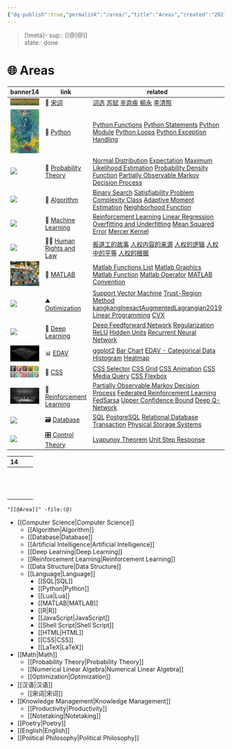 ```yaml
---
{"dg-publish":true,"permalink":"/area/","title":"Areas","created":"2021-08-17T21:58:15","updated":"2023-03-29T02:01:27"}
---
```


> [!meta]-
> sup:: [[@\|@]]  
> state:: done  

# 🌐 Areas

<div class="note-gallery cards cards-2-1 cards-cover cards-cols-2"><table class="dataview table-view-table"><thead class="table-view-thead"><tr class="table-view-tr-header"><th class="table-view-th"><span>banner</span><span class="dataview small-text">14</span></th><th class="table-view-th"><span>link</span></th><th class="table-view-th"><span>related</span></th></tr></thead><tbody class="table-view-tbody"><tr><td class=""><span><img src="https://raw.githubusercontent.com/zcysxy/Figurebed/master/img/%E5%8D%83%E9%87%8C%E6%B1%9F%E5%B1%B1%E5%9B%BE.jpeg" referrerpolicy="no-referrer"></span></td><td class=""><span>🏮 <a aria-label-position="top" aria-label="宋词.md" data-href="宋词.md" href="宋词.md" class="internal-link data-link-icon data-link-icon-after data-link-text" target="_blank" rel="noopener" data-link-tags="" data-link-type="index" data-link-title="宋词" data-link-path="宋词.md" >宋词</a></span></td><td class=""><span><a aria-label-position="top" aria-label="词选.md" data-href="词选.md" href="词选.md" class="internal-link data-link-icon data-link-icon-after data-link-text" target="_blank" rel="noopener" data-link-tags="" data-link-type="index" data-link-title="词选" data-link-path="词选.md" >词选</a> <a aria-label-position="top" aria-label="苏轼.md" data-href="苏轼.md" href="苏轼.md" class="internal-link data-link-icon data-link-icon-after data-link-text" target="_blank" rel="noopener" data-link-tags="" data-link-type="note" data-link-title="苏轼" data-link-path="苏轼.md" >苏轼</a> <a aria-label-position="top" aria-label="辛弃疾.md" data-href="辛弃疾.md" href="辛弃疾.md" class="internal-link data-link-icon data-link-icon-after data-link-text" target="_blank" rel="noopener" data-link-tags="" data-link-type="note" data-link-title="辛弃疾" data-link-path="辛弃疾.md" >辛弃疾</a> <a aria-label-position="top" aria-label="柳永.md" data-href="柳永.md" href="柳永.md" class="internal-link data-link-icon data-link-icon-after data-link-text" target="_blank" rel="noopener" data-link-tags="" data-link-type="note" data-link-title="柳永" data-link-path="柳永.md" >柳永</a> <a aria-label-position="top" aria-label="李清照.md" data-href="李清照.md" href="李清照.md" class="internal-link data-link-icon data-link-icon-after data-link-text" target="_blank" rel="noopener" data-link-tags="" data-link-type="note" data-link-title="李清照" data-link-path="李清照.md" >李清照</a></span></td></tr><tr><td class=""><span><img src="https://raw.githubusercontent.com/zcysxy/Figurebed/master/img/1059-333-After-Marc-Chagall-La-flute-enchan.jpeg" referrerpolicy="no-referrer"></span></td><td class=""><span>🐍 <a aria-label-position="top" aria-label="Python.md" data-href="Python.md" href="Python.md" class="internal-link data-link-icon data-link-icon-after data-link-text" target="_blank" rel="noopener" data-link-tags="" data-link-type="index" data-link-path="Python.md" >Python</a></span></td><td><span><a aria-label-position="top" aria-label="Python Functions.md" data-href="Python Functions.md" href="Python Functions.md" class="internal-link data-link-icon data-link-icon-after data-link-text" target="_blank" rel="noopener" data-link-tags="" data-link-type="note" data-link-path="Python Functions.md" >Python Functions</a> <a aria-label-position="top" aria-label="Python Statements.md" data-href="Python Statements.md" href="Python Statements.md" class="internal-link data-link-icon data-link-icon-after data-link-text" target="_blank" rel="noopener" data-link-tags="" data-link-type="note" data-link-path="Python Statements.md" >Python Statements</a> <a aria-label-position="top" aria-label="Python Module.md" data-href="Python Module.md" href="Python Module.md" class="internal-link data-link-icon data-link-icon-after data-link-text" target="_blank" rel="noopener" data-link-tags="" data-link-type="note" data-link-title="Python Modules" data-link-path="Python Module.md" >Python Module</a> <a aria-label-position="top" aria-label="Python Loops.md" data-href="Python Loops.md" href="Python Loops.md" class="internal-link data-link-icon data-link-icon-after data-link-text" target="_blank" rel="noopener" data-link-tags="" data-link-type="note" data-link-title="Python Loops" data-link-path="Python Loops.md" >Python Loops</a> <a aria-label-position="top" aria-label="Python Exception Handling.md" data-href="Python Exception Handling.md" href="Python Exception Handling.md" class="internal-link data-link-icon data-link-icon-after data-link-text" target="_blank" rel="noopener" data-link-tags="" data-link-path="Python Exception Handling.md" >Python Exception Handling</a></span></td></tr><tr><td class=""><span><img src="https://www.artmajeur.com/medias/hero_new/o/l/olimpia-gaia-martinelli/blog/apstrakcija-jpg.jpg" referrerpolicy="no-referrer"></span></td><td><span>🎲 <a aria-label-position="top" aria-label="Probability Theory.md" data-href="Probability Theory.md" href="Probability Theory.md" class="internal-link data-link-icon data-link-icon-after data-link-text" target="_blank" rel="noopener" data-link-tags="" data-link-type="index" data-link-title="Probability Theory" data-link-path="Probability Theory.md" >Probability Theory</a></span></td><td><span><a aria-label-position="top" aria-label="Normal Distribution.md" data-href="Normal Distribution.md" href="Normal Distribution.md" class="internal-link data-link-icon data-link-icon-after data-link-text" target="_blank" rel="noopener" data-link-tags="" data-link-type="note" data-link-path="Normal Distribution.md" >Normal Distribution</a> <a aria-label-position="top" aria-label="Expectation.md" data-href="Expectation.md" href="Expectation.md" class="internal-link data-link-icon data-link-icon-after data-link-text" target="_blank" rel="noopener" data-link-tags="" data-link-type="note" data-link-title="Expectation" data-link-path="Expectation.md" >Expectation</a> <a aria-label-position="top" aria-label="Maximum Likelihood Estimation.md" data-href="Maximum Likelihood Estimation.md" href="Maximum Likelihood Estimation.md" class="internal-link data-link-icon data-link-icon-after data-link-text" target="_blank" rel="noopener" data-link-tags="" data-link-type="note" data-link-title="Maximum Likelihood Estimation" data-link-path="Maximum Likelihood Estimation.md" >Maximum Likelihood Estimation</a> <a aria-label-position="top" aria-label="Probability Density Function.md" data-href="Probability Density Function.md" href="Probability Density Function.md" class="internal-link data-link-icon data-link-icon-after data-link-text" target="_blank" rel="noopener" data-link-tags="" data-link-type="note" data-link-title="Probability Density Function" data-link-path="Probability Density Function.md" >Probability Density Function</a> <a aria-label-position="top" aria-label="Partially Observable Markov Decision Process.md" data-href="Partially Observable Markov Decision Process.md" href="Partially Observable Markov Decision Process.md" class="internal-link data-link-icon data-link-icon-after data-link-text" target="_blank" rel="noopener" data-link-tags="" data-link-type="note" data-link-title="Partially Observable Markov Decision Process" data-link-path="Partially Observable Markov Decision Process.md" >Partially Observable Markov Decision Process</a></span></td></tr><tr><td><span><img src="https://sfmoma-media-dev.s3.us-west-1.amazonaws.com/www-media/2022/05/21014105/FC.671_01_H02-Artsy-JPEG_4000-pixels-long.jpg" referrerpolicy="no-referrer"></span></td><td><span>🧩 <a aria-label-position="top" aria-label="Algorithm.md" data-href="Algorithm.md" href="Algorithm.md" class="internal-link data-link-icon data-link-icon-after data-link-text" target="_blank" rel="noopener" data-link-tags="" data-link-type="index" data-link-path="Algorithm.md" >Algorithm</a></span></td><td><span><a aria-label-position="top" aria-label="Binary Search.md" data-href="Binary Search.md" href="Binary Search.md" class="internal-link data-link-icon data-link-icon-after data-link-text" target="_blank" rel="noopener" data-link-tags="" data-link-type="note" data-link-title="Binary Search Algorithm" data-link-path="Binary Search.md" >Binary Search</a> <a aria-label-position="top" aria-label="Satisfiability Problem.md" data-href="Satisfiability Problem.md" href="Satisfiability Problem.md" class="internal-link data-link-icon data-link-icon-after data-link-text" target="_blank" rel="noopener" data-link-tags="" data-link-type="note" data-link-title="Satisfiability Problem" data-link-path="Satisfiability Problem.md" >Satisfiability Problem</a> <a aria-label-position="top" aria-label="Complexity Class.md" data-href="Complexity Class.md" href="Complexity Class.md" class="internal-link data-link-icon data-link-icon-after data-link-text" target="_blank" rel="noopener" data-link-tags="" data-link-type="note" data-link-title="Complexity Class" data-link-path="Complexity Class.md" >Complexity Class</a> <a aria-label-position="top" aria-label="Adaptive Moment Estimation.md" data-href="Adaptive Moment Estimation.md" href="Adaptive Moment Estimation.md" class="internal-link data-link-icon data-link-icon-after data-link-text" target="_blank" rel="noopener" data-link-tags="" data-link-type="note" data-link-path="Adaptive Moment Estimation.md" >Adaptive Moment Estimation</a> <a aria-label-position="top" aria-label="Neighborhood Function.md" data-href="Neighborhood Function.md" href="Neighborhood Function.md" class="internal-link data-link-icon data-link-icon-after data-link-text" target="_blank" rel="noopener" data-link-tags="" data-link-path="Neighborhood Function.md" >Neighborhood Function</a></span></td></tr><tr><td class=""><span><img src="https://www.guggenheim.org/wp-content/uploads/1923/01/37.262_ph_web-1.jpg" referrerpolicy="no-referrer"></span></td><td><span>🤖 <a aria-label-position="top" aria-label="Machine Learning.md" data-href="Machine Learning.md" href="Machine Learning.md" class="internal-link data-link-icon data-link-icon-after data-link-text" target="_blank" rel="noopener" data-link-tags="" data-link-type="index" data-link-title="Machine Learning" data-link-path="Machine Learning.md" >Machine Learning</a></span></td><td><span><a aria-label-position="top" aria-label="Reinforcement Learning.md" data-href="Reinforcement Learning.md" href="Reinforcement Learning.md" class="internal-link data-link-icon data-link-icon-after data-link-text" target="_blank" rel="noopener" data-link-tags="" data-link-type="index" data-link-path="Reinforcement Learning.md" >Reinforcement Learning</a> <a aria-label-position="top" aria-label="Linear Regression.md" data-href="Linear Regression.md" href="Linear Regression.md" class="internal-link data-link-icon data-link-icon-after data-link-text" target="_blank" rel="noopener" data-link-tags="" data-link-type="note" data-link-path="Linear Regression.md" >Linear Regression</a> <a aria-label-position="top" aria-label="Overfitting and Underfitting.md" data-href="Overfitting and Underfitting.md" href="Overfitting and Underfitting.md" class="internal-link data-link-icon data-link-icon-after data-link-text" target="_blank" rel="noopener" data-link-tags="" data-link-type="note" data-link-path="Overfitting and Underfitting.md" >Overfitting and Underfitting</a> <a aria-label-position="top" aria-label="Mean Squared Error.md" data-href="Mean Squared Error.md" href="Mean Squared Error.md" class="internal-link data-link-icon data-link-icon-after data-link-text" target="_blank" rel="noopener" data-link-tags="" data-link-type="note" data-link-path="Mean Squared Error.md" >Mean Squared Error</a> <a aria-label-position="top" aria-label="Mercer Kernel.md" data-href="Mercer Kernel.md" href="Mercer Kernel.md" class="internal-link data-link-icon data-link-icon-after data-link-text" target="_blank" rel="noopener" data-link-tags="" data-link-type="note" data-link-path="Mercer Kernel.md" >Mercer Kernel</a></span></td></tr><tr><td><span><img src="https://static3.museoreinasofia.es/sites/default/files/obras/DE00050_0.jpg" referrerpolicy="no-referrer"></span></td><td><span>🧑‍⚖️ <a aria-label-position="top" aria-label="Human Rights and Law.md" data-href="Human Rights and Law.md" href="Human Rights and Law.md" class="internal-link data-link-icon data-link-icon-after data-link-text" target="_blank" rel="noopener" data-link-tags="" data-link-type="index" data-link-path="Human Rights and Law.md" >Human Rights and Law</a></span></td><td><span><a aria-label-position="top" aria-label="扳道工的故事.md" data-href="扳道工的故事.md" href="扳道工的故事.md" class="internal-link data-link-icon data-link-icon-after data-link-text" target="_blank" rel="noopener" data-link-tags="" data-link-path="扳道工的故事.md" >扳道工的故事</a> <a aria-label-position="top" aria-label="人权内容的来源.md" data-href="人权内容的来源.md" href="人权内容的来源.md" class="internal-link data-link-icon data-link-icon-after data-link-text" target="_blank" rel="noopener" data-link-tags="" data-link-path="人权内容的来源.md" >人权内容的来源</a> <a aria-label-position="top" aria-label="人权的逻辑.md" data-href="人权的逻辑.md" href="人权的逻辑.md" class="internal-link data-link-icon data-link-icon-after data-link-text" target="_blank" rel="noopener" data-link-tags="" data-link-path="人权的逻辑.md" >人权的逻辑</a> <a aria-label-position="top" aria-label="人权中的平等.md" data-href="人权中的平等.md" href="人权中的平等.md" class="internal-link data-link-icon data-link-icon-after data-link-text" target="_blank" rel="noopener" data-link-tags="" data-link-path="人权中的平等.md" >人权中的平等</a> <a aria-label-position="top" aria-label="人权的根据.md" data-href="人权的根据.md" href="人权的根据.md" class="internal-link data-link-icon data-link-icon-after data-link-text" target="_blank" rel="noopener" data-link-tags="" data-link-path="人权的根据.md" >人权的根据</a></span></td></tr><tr><td><span><img src="https://raw.githubusercontent.com/zcysxy/Figurebed/master/img/McGee_Charles_SqAndThings_6X8_8232_master.png" referrerpolicy="no-referrer"></span></td><td><span>📐 <a aria-label-position="top" aria-label="MATLAB.md" data-href="MATLAB.md" href="MATLAB.md" class="internal-link data-link-icon data-link-icon-after data-link-text" target="_blank" rel="noopener" data-link-tags="" data-link-type="index" data-link-path="MATLAB.md" >MATLAB</a></span></td><td><span><a aria-label-position="top" aria-label="Matlab Functions List.md" data-href="Matlab Functions List.md" href="Matlab Functions List.md" class="internal-link data-link-icon data-link-icon-after data-link-text" target="_blank" rel="noopener" data-link-tags="" data-link-type="index" data-link-title="Matlab Functions List" data-link-path="Matlab Functions List.md" >Matlab Functions List</a> <a aria-label-position="top" aria-label="Matlab Graphics.md" data-href="Matlab Graphics.md" href="Matlab Graphics.md" class="internal-link data-link-icon data-link-icon-after data-link-text" target="_blank" rel="noopener" data-link-tags="" data-link-type="index" data-link-path="Matlab Graphics.md" >Matlab Graphics</a> <a aria-label-position="top" aria-label="Matlab Function.md" data-href="Matlab Function.md" href="Matlab Function.md" class="internal-link data-link-icon data-link-icon-after data-link-text" target="_blank" rel="noopener" data-link-tags="" data-link-type="note" data-link-title="Matlab Function" data-link-path="Matlab Function.md" >Matlab Function</a> <a aria-label-position="top" aria-label="Matlab Operator.md" data-href="Matlab Operator.md" href="Matlab Operator.md" class="internal-link data-link-icon data-link-icon-after data-link-text" target="_blank" rel="noopener" data-link-tags="" data-link-type="note" data-link-title="Matlab Operator" data-link-path="Matlab Operator.md" >Matlab Operator</a> <a aria-label-position="top" aria-label="MATLAB Convention.md" data-href="MATLAB Convention.md" href="MATLAB Convention.md" class="internal-link data-link-icon data-link-icon-after data-link-text" target="_blank" rel="noopener" data-link-tags="" data-link-type="note" data-link-title="MATLAB Convention" data-link-path="MATLAB Convention.md" >MATLAB Convention</a></span></td></tr><tr><td><span><img src="https://image.invaluable.com/housePhotos/arthouse/35/647135/H4502-L173901536_original.jpg" referrerpolicy="no-referrer"></span></td><td><span>⛰️ <a aria-label-position="top" aria-label="Optimization.md" data-href="Optimization.md" href="Optimization.md" class="internal-link data-link-icon data-link-icon-after data-link-text" target="_blank" rel="noopener" data-link-tags="" data-link-type="index" data-link-title="Optimization" data-link-path="Optimization.md" >Optimization</a></span></td><td><span><a aria-label-position="top" aria-label="Support Vector Machine.md" data-href="Support Vector Machine.md" href="Support Vector Machine.md" class="internal-link data-link-icon data-link-icon-after data-link-text" target="_blank" rel="noopener" data-link-tags="" data-link-type="note" data-link-path="Support Vector Machine.md" >Support Vector Machine</a> <a aria-label-position="top" aria-label="Trust-Region Method.md" data-href="Trust-Region Method.md" href="Trust-Region Method.md" class="internal-link data-link-icon data-link-icon-after data-link-text" target="_blank" rel="noopener" data-link-tags="" data-link-type="note" data-link-title="Trust-Region Method" data-link-path="Trust-Region Method.md" >Trust-Region Method</a> <a aria-label-position="top" aria-label="kangkangInexactAugmentedLagrangian2019.md" data-href="kangkangInexactAugmentedLagrangian2019.md" href="kangkangInexactAugmentedLagrangian2019.md" class="internal-link data-link-icon data-link-icon-after data-link-text" target="_blank" rel="noopener" data-link-tags="" data-link-type="note" data-link-title="An inexact augmented Lagrangian method for nonsmooth optimization on Riemannian manifold" data-link-path="kangkangInexactAugmentedLagrangian2019.md" >kangkangInexactAugmentedLagrangian2019</a> <a aria-label-position="top" aria-label="Linear Programming.md" data-href="Linear Programming.md" href="Linear Programming.md" class="internal-link data-link-icon data-link-icon-after data-link-text" target="_blank" rel="noopener" data-link-tags="" data-link-type="note" data-link-title="Linear Programming" data-link-path="Linear Programming.md" >Linear Programming</a> <a aria-label-position="top" aria-label="CVX.md" data-href="CVX.md" href="CVX.md" class="internal-link data-link-icon data-link-icon-after data-link-text" target="_blank" rel="noopener" data-link-tags="" data-link-type="note" data-link-title="CVX" data-link-path="CVX.md" >CVX</a></span></td></tr><tr><td><span><img src="https://i0.wp.com/coolhunting.com/wp-content/uploads/2018/12/quayola-promenade-02.png?w=2176&amp;ssl=1" referrerpolicy="no-referrer"></span></td><td><span>🧠 <a aria-label-position="top" aria-label="Deep Learning.md" data-href="Deep Learning.md" href="Deep Learning.md" class="internal-link data-link-icon data-link-icon-after data-link-text" target="_blank" rel="noopener" data-link-tags="" data-link-type="index" data-link-path="Deep Learning.md" >Deep Learning</a></span></td><td><span><a aria-label-position="top" aria-label="Deep Feedforward Network.md" data-href="Deep Feedforward Network.md" href="Deep Feedforward Network.md" class="internal-link data-link-icon data-link-icon-after data-link-text" target="_blank" rel="noopener" data-link-tags="" data-link-type="note" data-link-path="Deep Feedforward Network.md" >Deep Feedforward Network</a> <a aria-label-position="top" aria-label="Regularization.md" data-href="Regularization.md" href="Regularization.md" class="internal-link data-link-icon data-link-icon-after data-link-text" target="_blank" rel="noopener" data-link-tags="" data-link-type="note" data-link-path="Regularization.md" >Regularization</a> <a aria-label-position="top" aria-label="ReLU.md" data-href="ReLU.md" href="ReLU.md" class="internal-link data-link-icon data-link-icon-after data-link-text" target="_blank" rel="noopener" data-link-tags="" data-link-type="note" data-link-path="ReLU.md" >ReLU</a> <a aria-label-position="top" aria-label="Hidden Units.md" data-href="Hidden Units.md" href="Hidden Units.md" class="internal-link data-link-icon data-link-icon-after data-link-text" target="_blank" rel="noopener" data-link-tags="" data-link-type="note" data-link-path="Hidden Units.md" >Hidden Units</a> <a aria-label-position="top" aria-label="Recurrent Neural Network.md" data-href="Recurrent Neural Network.md" href="Recurrent Neural Network.md" class="internal-link data-link-icon data-link-icon-after data-link-text" target="_blank" rel="noopener" data-link-tags="" data-link-type="note" data-link-path="Recurrent Neural Network.md" >Recurrent Neural Network</a></span></td></tr><tr><td><span><img src="https://raw.githubusercontent.com/zcysxy/Figurebed/master/img/C923056B-F009-441B-B0F4-AEA4099A941B.jpeg" referrerpolicy="no-referrer"></span></td><td><span>📊 <a aria-label-position="top" aria-label="EDAV.md" data-href="EDAV.md" href="EDAV.md" class="internal-link data-link-icon data-link-icon-after data-link-text" target="_blank" rel="noopener" data-link-tags="" data-link-type="index" data-link-title="Exploratory Data Analysis and Visualization" data-link-path="EDAV.md" >EDAV</a></span></td><td><span><a aria-label-position="top" aria-label="ggplot2.md" data-href="ggplot2.md" href="ggplot2.md" class="internal-link data-link-icon data-link-icon-after data-link-text" target="_blank" rel="noopener" data-link-tags="" data-link-type="note" data-link-title="ggplot2" data-link-path="ggplot2.md" >ggplot2</a> <a aria-label-position="top" aria-label="Bar Chart.md" data-href="Bar Chart.md" href="Bar Chart.md" class="internal-link data-link-icon data-link-icon-after data-link-text" target="_blank" rel="noopener" data-link-tags="" data-link-type="note" data-link-title="Bar Chart" data-link-path="Bar Chart.md" >Bar Chart</a> <a aria-label-position="top" aria-label="EDAV - Categorical Data.md" data-href="EDAV - Categorical Data.md" href="EDAV - Categorical Data.md" class="internal-link data-link-icon data-link-icon-after data-link-text" target="_blank" rel="noopener" data-link-tags="" data-link-type="note" data-link-title="Categorical Data" data-link-path="EDAV - Categorical Data.md" >EDAV - Categorical Data</a> <a aria-label-position="top" aria-label="Histogram.md" data-href="Histogram.md" href="Histogram.md" class="internal-link data-link-icon data-link-icon-after data-link-text" target="_blank" rel="noopener" data-link-tags="" data-link-type="note" data-link-title="Histogram" data-link-path="Histogram.md" >Histogram</a> <a aria-label-position="top" aria-label="Heatmap.md" data-href="Heatmap.md" href="Heatmap.md" class="internal-link data-link-icon data-link-icon-after data-link-text" target="_blank" rel="noopener" data-link-tags="" data-link-type="note" data-link-title="Heatmap" data-link-path="Heatmap.md" >Heatmap</a></span></td></tr><tr><td><span><img src="https://raw.githubusercontent.com/zcysxy/Figurebed/master/img/Andy-Warhol-Marilyn-Monroe-1967.-portfolio-of-screenprints-on-paper-in-10-parts.-each-91.4-x-91.4-cm.webp" referrerpolicy="no-referrer"></span></td><td><span>💄 <a aria-label-position="top" aria-label="CSS.md" data-href="CSS.md" href="CSS.md" class="internal-link data-link-icon data-link-icon-after data-link-text" target="_blank" rel="noopener" data-link-tags="" data-link-type="index" data-link-title="CSS" data-link-path="CSS.md" >CSS</a></span></td><td><span><a aria-label-position="top" aria-label="CSS Selector.md" data-href="CSS Selector.md" href="CSS Selector.md" class="internal-link data-link-icon data-link-icon-after data-link-text" target="_blank" rel="noopener" data-link-tags="" data-link-type="note" data-link-title="CSS Selector" data-link-path="CSS Selector.md" >CSS Selector</a> <a aria-label-position="top" aria-label="CSS Grid.md" data-href="CSS Grid.md" href="CSS Grid.md" class="internal-link data-link-icon data-link-icon-after data-link-text" target="_blank" rel="noopener" data-link-tags="" data-link-title="CSS Grid" data-link-path="CSS Grid.md" >CSS Grid</a> <a aria-label-position="top" aria-label="CSS Animation.md" data-href="CSS Animation.md" href="CSS Animation.md" class="internal-link data-link-icon data-link-icon-after data-link-text" target="_blank" rel="noopener" data-link-tags="" data-link-title="CSS Animation" data-link-path="CSS Animation.md" >CSS Animation</a> <a aria-label-position="top" aria-label="CSS Media Query.md" data-href="CSS Media Query.md" href="CSS Media Query.md" class="internal-link data-link-icon data-link-icon-after data-link-text" target="_blank" rel="noopener" data-link-tags="" data-link-title="CSS Media Query" data-link-path="CSS Media Query.md" >CSS Media Query</a> <a aria-label-position="top" aria-label="CSS Flexbox.md" data-href="CSS Flexbox.md" href="CSS Flexbox.md" class="internal-link data-link-icon data-link-icon-after data-link-text" target="_blank" rel="noopener" data-link-tags="" data-link-title="CSS Flexbox" data-link-path="CSS Flexbox.md" >CSS Flexbox</a></span></td></tr><tr><td><span><img src="https://raw.githubusercontent.com/zcysxy/Figurebed/master/img/SculptureFactory_Proserpina__Thumbnail.jpg" referrerpolicy="no-referrer"></span></td><td><span>🎰 <a aria-label-position="top" aria-label="Reinforcement Learning.md" data-href="Reinforcement Learning.md" href="Reinforcement Learning.md" class="internal-link data-link-icon data-link-icon-after data-link-text" target="_blank" rel="noopener" data-link-tags="" data-link-type="index" data-link-path="Reinforcement Learning.md" >Reinforcement Learning</a></span></td><td><span><a aria-label-position="top" aria-label="Partially Observable Markov Decision Process.md" data-href="Partially Observable Markov Decision Process.md" href="Partially Observable Markov Decision Process.md" class="internal-link data-link-icon data-link-icon-after data-link-text" target="_blank" rel="noopener" data-link-tags="" data-link-type="note" data-link-title="Partially Observable Markov Decision Process" data-link-path="Partially Observable Markov Decision Process.md" >Partially Observable Markov Decision Process</a> <a aria-label-position="top" aria-label="Federated Reinforcement Learning.md" data-href="Federated Reinforcement Learning.md" href="Federated Reinforcement Learning.md" class="internal-link data-link-icon data-link-icon-after data-link-text" target="_blank" rel="noopener" data-link-tags="" data-link-type="note" data-link-title="Federated Reinforcement Learning" data-link-path="Federated Reinforcement Learning.md" >Federated Reinforcement Learning</a> <a aria-label-position="top" aria-label="FedSarsa.md" data-href="FedSarsa.md" href="FedSarsa.md" class="internal-link data-link-icon data-link-icon-after data-link-text" target="_blank" rel="noopener" data-link-tags="" data-link-type="note" data-link-title="FedSarsa" data-link-path="FedSarsa.md" >FedSarsa</a> <a aria-label-position="top" aria-label="Upper Confidence Bound.md" data-href="Upper Confidence Bound.md" href="Upper Confidence Bound.md" class="internal-link data-link-icon data-link-icon-after data-link-text" target="_blank" rel="noopener" data-link-tags="" data-link-type="note" data-link-title="Upper Confidence Bound" data-link-path="Upper Confidence Bound.md" >Upper Confidence Bound</a> <a aria-label-position="top" aria-label="Deep Q-Network.md" data-href="Deep Q-Network.md" href="Deep Q-Network.md" class="internal-link data-link-icon data-link-icon-after data-link-text" target="_blank" rel="noopener" data-link-tags="" data-link-type="note" data-link-title="Deep Q-Network" data-link-path="Deep Q-Network.md" >Deep Q-Network</a></span></td></tr><tr><td><span><img src="https://images.rawpixel.com/image_1300/czNmcy1wcml2YXRlL3Jhd3BpeGVsX2ltYWdlcy93ZWJzaXRlX2NvbnRlbnQvbHIvcGRmYW1vdXNhcnRpc3RzOC1wZGZhbW91c3BhaW50aW5nMTAxMDAwMS1pbWFnZV8zLmpwZw.jpg" referrerpolicy="no-referrer"></span></td><td><span>🗃️ <a aria-label-position="top" aria-label="Database.md" data-href="Database.md" href="Database.md" class="internal-link data-link-icon data-link-icon-after data-link-text" target="_blank" rel="noopener" data-link-tags="" data-link-type="index" data-link-path="Database.md" >Database</a></span></td><td><span><a aria-label-position="top" aria-label="SQL.md" data-href="SQL.md" href="SQL.md" class="internal-link data-link-icon data-link-icon-after data-link-text" target="_blank" rel="noopener" data-link-tags="" data-link-type="note" data-link-path="SQL.md" >SQL</a> <a aria-label-position="top" aria-label="PostgreSQL.md" data-href="PostgreSQL.md" href="PostgreSQL.md" class="internal-link data-link-icon data-link-icon-after data-link-text" target="_blank" rel="noopener" data-link-tags="" data-link-type="note" data-link-path="PostgreSQL.md" >PostgreSQL</a> <a aria-label-position="top" aria-label="Relational Database.md" data-href="Relational Database.md" href="Relational Database.md" class="internal-link data-link-icon data-link-icon-after data-link-text" target="_blank" rel="noopener" data-link-tags="" data-link-type="index" data-link-path="Relational Database.md" >Relational Database</a> <a aria-label-position="top" aria-label="Transaction.md" data-href="Transaction.md" href="Transaction.md" class="internal-link data-link-icon data-link-icon-after data-link-text" target="_blank" rel="noopener" data-link-tags="" data-link-type="note" data-link-path="Transaction.md" >Transaction</a> <a aria-label-position="top" aria-label="Physical Storage Systems.md" data-href="Physical Storage Systems.md" href="Physical Storage Systems.md" class="internal-link data-link-icon data-link-icon-after data-link-text" target="_blank" rel="noopener" data-link-tags="" data-link-type="note" data-link-path="Physical Storage Systems.md" >Physical Storage Systems</a></span></td></tr><tr><td><span><img src="https://freight.cargo.site/w/1280/q/94/i/deb4cfc484316c830b9436da53f4663dee88b1390a4b185ad10d2e4c0c112e46/tumblr_nrsl2eSN0s1s24xrxo1_1280.jpg" referrerpolicy="no-referrer"></span></td><td><span>🎛️ <a aria-label-position="top" aria-label="Control Theory.md" data-href="Control Theory.md" href="Control Theory.md" class="internal-link data-link-icon data-link-icon-after data-link-text" target="_blank" rel="noopener" data-link-tags="" data-link-type="index" data-link-title="Control Theory" data-link-path="Control Theory.md" >Control Theory</a></span></td><td><span><a aria-label-position="top" aria-label="Lyapunov Theorem.md" data-href="Lyapunov Theorem.md" href="Lyapunov Theorem.md" class="internal-link data-link-icon data-link-icon-after data-link-text" target="_blank" rel="noopener" data-link-tags="" data-link-type="note" data-link-title="Lyapunov Theorem" data-link-path="Lyapunov Theorem.md" >Lyapunov Theorem</a> <a aria-label-position="top" aria-label="Unit Step Response.md" data-href="Unit Step Response.md" href="Unit Step Response.md" class="internal-link data-link-icon data-link-icon-after data-link-text" target="_blank" rel="noopener" data-link-tags="" data-link-type="note" data-link-title="Unit Step Response" data-link-path="Unit Step Response.md" >Unit Step Response</a></span></td></tr></tbody></table></div>

<div><table class="dataview table-view-table"><thead class="table-view-thead"><tr class="table-view-tr-header"><th class="table-view-th"><span></span><span class="dataview small-text">14</span></th><th class="table-view-th"><span></span></th><th class="table-view-th"><span></span></th></tr></thead><tbody class="table-view-tbody"><tr><td><span></span></td><td><span></span></td><td><span></span></td></tr><tr><td><span></span></td><td><span></span></td><td><span></span></td></tr><tr><td><span></span></td><td><span></span></td><td><span></span></td></tr><tr><td><span></span></td><td><span></span></td><td><span></span></td></tr><tr><td><span></span></td><td><span></span></td><td><span></span></td></tr><tr><td><span></span></td><td><span></span></td><td><span></span></td></tr><tr><td><span></span></td><td><span></span></td><td><span></span></td></tr><tr><td><span></span></td><td><span></span></td><td><span></span></td></tr><tr><td><span></span></td><td><span></span></td><td><span></span></td></tr><tr><td><span></span></td><td><span></span></td><td><span></span></td></tr><tr><td><span></span></td><td><span></span></td><td><span></span></td></tr><tr><td><span></span></td><td><span></span></td><td><span></span></td></tr><tr><td><span></span></td><td><span></span></td><td><span></span></td></tr><tr><td><span></span></td><td><span></span></td><td><span></span></td></tr></tbody></table></div>

```expander
"[[@Area]]" -file:(@)
```

* [[Computer Science\|Computer Science]]
    * [[Algorithm\|Algorithm]]
    - [[Database\|Database]]
    - [[Artificial Intelligence\|Artificial Intelligence]]
    - [[Deep Learning\|Deep Learning]]
    - [[Reinforcement Learning\|Reinforcement Learning]]
    - [[Data Structure\|Data Structure]]
    - [[Language\|Language]]
        - [[SQL\|SQL]]
        - [[Python\|Python]]
        - [[Lua\|Lua]]
        - [[MATLAB\|MATLAB]]
        - [[R\|R]]
        - [[JavaScript\|JavaScript]]
        - [[Shell Script\|Shell Script]]
        - [[HTML\|HTML]]
        - [[CSS\|CSS]]
        - [[LaTeX\|LaTeX]]
* [[Math\|Math]]
    * [[Probability Theory\|Probability Theory]]
    * [[Numerical Linear Algebra\|Numerical Linear Algebra]]
    * [[Optimization\|Optimization]]
* [[汉语\|汉语]]
    * [[宋词\|宋词]]
* [[Knowledge Management\|Knowledge Management]]
    * [[Productivity\|Productivity]]
    * [[Notetaking\|Notetaking]]
* [[Poetry\|Poetry]]
* [[English\|English]]
* [[Political Philosophy\|Political Philosophy]]
 
<!-- expand end -->
